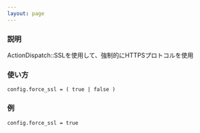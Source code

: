 ```yaml
---
layout: page
---
```

### 説明
ActionDispatch::SSLを使用して、強制的にHTTPSプロトコルを使用

### 使い方
    config.force_ssl = ( true | false )

### 例
    config.force_ssl = true